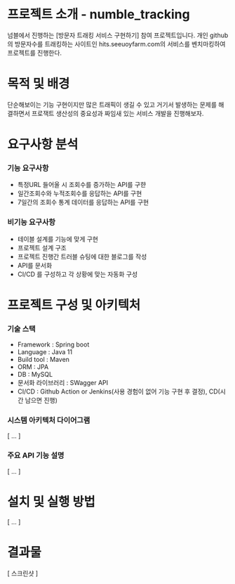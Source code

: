 # 프로젝트 소개 - numble_tracking
넘블에서 진행하는 [방문자 트래킹 서비스 구현하기] 참여 프로젝트입니다.
개인 github의 방문자수를 트래킹하는 사이트인 hits.seeuoyfarm.com의 서비스를 벤치마킹하여 프로젝트를 진행한다.

# 목적 및 배경 
단순해보이는 기능 구현이지만 많은 트래픽이 생길 수 있고 거기서 발생하는 문제를 해결하면서 
프로잭트 생산성의 중요성과 짜임새 있는 서비스 개발을 진행해보자.

# 요구사항 분석
### 기능 요구사항
- 특정URL 들어올 시 조회수를 증가하는 API를 구햔
- 일간조회수와 누적조회수를 응답하는 API를 구현
- 7일간의 조회수 통계 데이터를 응답하는 API를 구현

### 비기능 요구사항
- 테이블 설계를 기능에 맞게 구현
- 프로젝트 설계 구조
- 프로젝트 진행간 트러블 슈팅에 대한 블로그를 작성
- API를 문서화
- CI/CD 를 구성하고 각 상황에 맞는 자동화 구성

# 프로젝트 구성 및 아키텍처 
### 기술 스택 
- Framework : Spring boot
- Language : Java 11
- Build tool : Maven
- ORM : JPA
- DB : MySQL
- 문서화 라이브러리 : SWagger API
- CI/CD : Github Action or Jenkins(사용 경험이 없어 기능 구현 후 결정), CD(시간 남으면 진행)

### 시스템 아키텍처 다이어그램
[ ... ]

### 주요 API 기능 설명
[ ... ]

# 설치 및 실행 방법
[ ... ]

# 결과물 
[ 스크린샷 ]
